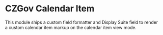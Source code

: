 # CZGov Calendar Item

This module ships a custom field formatter and Display Suite field to render a custom calendar item markup on the calendar item view mode.
